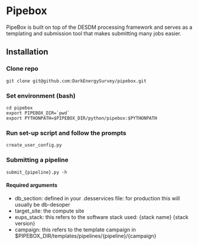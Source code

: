 # Pipebox

PipeBox is built on top of the DESDM processing framework and serves as a templating and submission tool that makes submitting many jobs easier.

## Installation

### Clone repo
```
git clone git@github.com:DarkEnergySurvey/pipebox.git
```
### Set environment (bash)
```
cd pipebox
export PIPEBOX_DIR=`pwd` 
export PYTHONPATH=$PIPEBOX_DIR/python/pipebox:$PYTHONPATH
```
### Run set-up script and follow the prompts

```
create_user_config.py 
```
### Submitting a pipeline
```
submit_{pipeline}.py -h
```
#### Required arguments
- db_section: defined in your .desservices file: for production this will usually be db-desoper
- target_site: the compute site
- eups_stack: this refers to the software stack used: {stack name} {stack version}
- campaign: this refers to the template campaign in $PIPEBOX_DIR/templates/pipelines/{pipeline}/{campaign}
